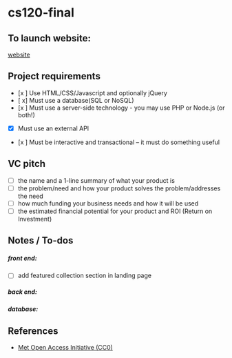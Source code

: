 # cs120-final

## To launch website: 
[website](https://lukew.sgedu.site/final/index.html)

## Project requirements 
- [x ]  Use HTML/CSS/Javascript and optionally jQuery
- [ x]  Must use a database(SQL or NoSQL)
- [x ]  Must use a server-side technology - you may use PHP or  Node.js (or both!)
- [x]  Must use an external API
- [x ]  Must be interactive and transactional  – it must do something useful


## VC pitch 
- [ ] the name and a 1-line summary of what your product is
- [ ] the problem/need and how your product solves the problem/addresses the need
- [ ] how much funding your business needs and how it will be used
- [ ] the estimated financial potential for your product and ROI (Return on Investment)

## Notes / To-dos
##### front end: 
- [ ] add featured collection section in landing page 


##### back end: 

##### database: 


## References
* [Met Open Access Initiative (CC0)](https://github.com/metmuseum/openaccess)
